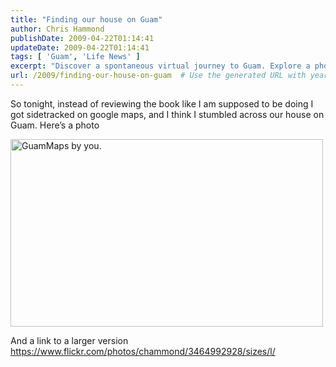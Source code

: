 ```yaml
---
title: "Finding our house on Guam"
author: Chris Hammond
publishDate: 2009-04-22T01:14:41
updateDate: 2009-04-22T01:14:41
tags: [ 'Guam', 'Life News' ]
excerpt: "Discover a spontaneous virtual journey to Guam. Explore a photo of a mysterious house spotted on Google Maps. See the image here: [Link to Flickr]."
url: /2009/finding-our-house-on-guam  # Use the generated URL with year
---
```

<p>So tonight, instead of reviewing the book like I am supposed to be doing I got sidetracked on google maps, and I think I stumbled across our house on Guam. Here’s a photo</p>  <p><img title="" alt="GuamMaps by you." src="https://farm4.static.flickr.com/3602/3464992928_9a932beab6.jpg?v=0" width="500" height="300" /></p>  <p>And a link to a larger version   <br /><a href="https://www.flickr.com/photos/chammond/3464992928/sizes/l/">https://www.flickr.com/photos/chammond/3464992928/sizes/l/</a></p>


